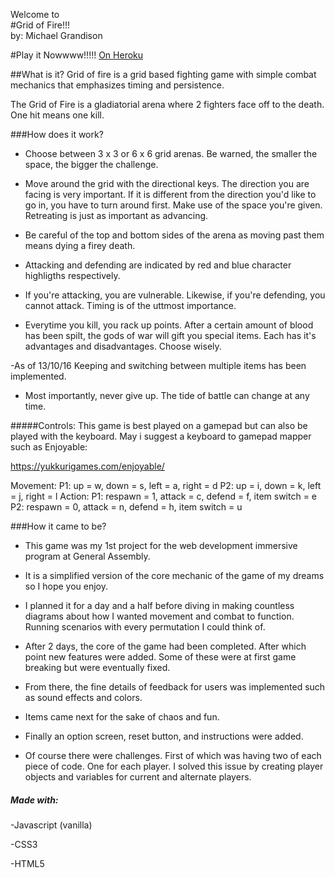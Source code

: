 Welcome to 
<br>
#Grid of Fire!!!
<br>
by: Michael Grandison

#Play it Nowwww!!!!!
<a href="https://thun-der-grid.herokuapp.com/" target="_blank">On Heroku</a>



##What is it?
Grid of fire is a grid based fighting game with simple combat mechanics that emphasizes timing and persistence.

The Grid of Fire is a gladiatorial arena where 2 fighters face off to the death. One hit means one kill.

###How does it work?

- Choose between 3 x 3 or 6 x 6 grid arenas. Be warned, the smaller the space, the bigger the challenge. 

- Move around the grid with the directional keys. The direction you are facing is very important. If it is different from the direction you'd like to go in, you have to turn around first. Make use of the space you're given. Retreating is just as important as advancing.

- Be careful of the top and bottom sides of the arena as moving past them means dying a firey death.

- Attacking and defending are indicated by red and blue character highligths respectively.

- If you're attacking, you are vulnerable. Likewise, if you're defending, you cannot attack. Timing is of the uttmost importance.

- Everytime you kill, you rack up points. After a certain amount of blood has been spilt, the gods of war will gift you special items. Each has it's advantages and disadvantages. Choose wisely.

-As of 13/10/16 Keeping and switching between multiple items has been implemented.

- Most importantly, never give up. The tide of battle can change at any time.

#####Controls:
This game is best played on a gamepad but can also be played with the keyboard. May i suggest a keyboard to gamepad mapper such as Enjoyable: 

https://yukkurigames.com/enjoyable/

Movement: 
P1: up = w, down = s, left = a, right = d
P2: up = i, down = k, left = j, right = l
Action: 
P1: respawn = 1, attack = c, defend = f, item switch = e
P2: respawn = 0, attack = n, defend = h, item switch = u


###How it came to be? 

- This game was my 1st project for the web development immersive program at General Assembly.

- It is a simplified version of the core mechanic of the game of my dreams so I hope you enjoy.

- I planned it for a day and a half before diving in making countless diagrams about how I wanted movement and combat to function. Running scenarios with every permutation I could think of.

- After 2 days, the core of the game had been completed. After which point new features were added. Some of these were at first game breaking but were eventually fixed.

- From there, the fine details of feedback for users was implemented such as sound effects and colors.

- Items came next for the sake of chaos and fun.

- Finally an option screen, reset button, and instructions were added. 

- Of course there were challenges. First of which was having two of each piece of code. One for each player. I solved this issue by creating player objects and variables for current and alternate players.

##### Made with:

-Javascript (vanilla)

-CSS3

-HTML5




